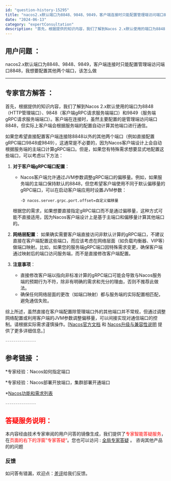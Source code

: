 ```yaml
---
id: "question-history-15295"
title: "nacos2.x默认端口为8848、9848、9849，客户端连接时只能配置管理端访问端口8848，我想要"
date: "2024-06-13"
category: "expertConsultation"
description: "首先，根据提供的知识内容，我们了解到Nacos 2.x默认使用的端口为8848（HTTP管理端口）、9848（客户端gRPC请求服务端端口）和9849（服务端gRPC请求服务端端口）。客户端在连接时，虽然主要配置的是管理端访问端口8848，但实际上客户端会根据服务端的配置自动计算其他端口进行通信。如"
---
```


## 用户问题 ： 
 nacos2.x默认端口为8848、9848、9849，客户端连接时只能配置管理端访问端口8848，我想要配置其他两个端口，该怎么做  

---------------
## 专家官方解答 ：

首先，根据提供的知识内容，我们了解到Nacos 2.x默认使用的端口为8848（HTTP管理端口）、9848（客户端gRPC请求服务端端口）和9849（服务端gRPC请求服务端端口）。客户端在连接时，虽然主要配置的是管理端访问端口8848，但实际上客户端会根据服务端的配置自动计算其他端口进行通信。

如果您希望直接配置客户端连接除8848以外的其他两个端口（例如直接配置gRPC端口9848或9849），这通常是不必要的，因为Nacos客户端设计上会自动根据服务端的主端口计算gRPC端口。但是，如果您有特殊需求想要显式地配置这些端口，可以考虑以下方法：

1. **对于客户端gRPC端口配置**：
   - Nacos客户端允许通过JVM参数调整gRPC端口的偏移量。例如，如果服务端的主端口保持默认的8848，但您希望客户端使用不同于默认偏移量的gRPC端口，可以在启动客户端应用时设置JVM参数：
     ```
     -D nacos.server.grpc.port.offset=自定义偏移量
     ```
   根据您的需求，如果想要直接指定gRPC端口而不是通过偏移量，这种方式可能不直接适用，因为Nacos客户端设计上是基于主端口和偏移量计算其他端口的。

2. **网络层配置**：
   如果确实需要客户端直接访问非默认计算的gRPC端口，不建议直接在客户端配置这些端口，而应该考虑在网络层面（如负载均衡器、VIP等）做端口映射。比如，如果您的服务端gRPC端口因特殊需求变更，确保客户端通过映射后的端口访问服务端，而不是直接修改客户端配置。

3. **注意事项**：
   - 直接修改客户端以指向非标准计算的gRPC端口可能会导致与Nacos服务端的预期行为不符，除非有明确的需求和充分的理由，否则不推荐此做法。
   - 确保任何网络层面的更改（如端口映射）都与服务端的实际配置相匹配，避免通信失败。

综上所述，虽然直接在客户端配置除管理端口外的其他端口并不常规，但通过调整网络配置或利用客户端的JVM参数调整偏移量，可以间接实现对通信端口的控制。请根据实际需求谨慎操作。[[Nacos官方文档](https://nacos.io/docs/latest/guide/admin/cluster-mode-quick-start/) 和 [Nacos升级与兼容性说明](https://nacos.io/docs/latest/upgrading/200-compatibility/) 提供了更多详细信息。]


<font color="#949494">---------------</font> 


## 参考链接 ：

*专家经验：Nacos如何指定端口 
 
 *专家经验：Nacos部署开放端口，集群部署开通端口 
 
 *[Nacos功能和需求列表](https://nacos.io/docs/latest/archive/feature-list)


 <font color="#949494">---------------</font> 
 


## <font color="#FF0000">答疑服务说明：</font> 

本内容经由技术专家审阅的用户问答的镜像生成，我们提供了<font color="#FF0000">专家智能答疑服务</font>，在<font color="#FF0000">页面的右下的浮窗”专家答疑“</font>。您也可以访问 : [全局专家答疑](https://answer.opensource.alibaba.com/docs/intro) 。 咨询其他产品的的问题

### 反馈
如问答有错漏，欢迎点：[差评](https://ai.nacos.io/user/feedbackByEnhancerGradePOJOID?enhancerGradePOJOId=15310)给我们反馈。
